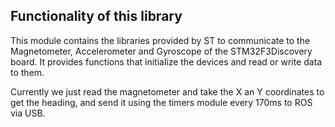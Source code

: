 **Functionality of this library**
----------------------------
This module contains the libraries provided by ST to communicate to the Magnetometer, Accelerometer and Gyroscope of
the STM32F3Discovery board. It provides functions that initialize the devices and read or write data to them.

Currently we just read the magnetometer and take the X an Y coordinates to get the heading, and send it using the
timers module every 170ms to ROS via USB.
